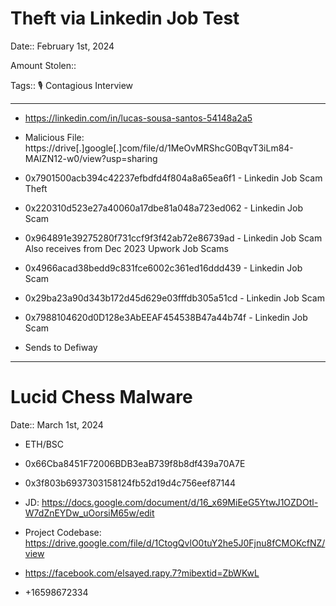 # Theft via Linkedin Job Test

Date:: February 1st, 2024

Amount Stolen:: 

Tags:: 🎙️ Contagious Interview

---

- https://linkedin.com/in/lucas-sousa-santos-54148a2a5

- Malicious File: https://drive[.]google[.]com/file/d/1MeOvMRShcG0BqvT3iLm84-MAIZN12-w0/view?usp=sharing

- 0x7901500acb394c42237efbdfd4f804a8a65ea6f1 - Linkedin Job Scam Theft

- 0x220310d523e27a40060a17dbe81a048a723ed062 - Linkedin Job Scam

- 0x964891e39275280f731ccf9f3f42ab72e86739ad - Linkedin Job Scam Also receives from Dec 2023 Upwork Job Scams

- 0x4966acad38bedd9c831fce6002c361ed16ddd439 - Linkedin Job Scam

- 0x29ba23a90d343b172d45d629e03fffdb305a51cd - Linkedin Job Scam

- 0x7988104620d0D128e3AbEEAF454538B47a44b74f - Linkedin Job Scam

- Sends to Defiway


---

# Lucid Chess Malware

Date:: March 1st, 2024

- ETH/BSC

- 0x66Cba8451F72006BDB3eaB739f8b8df439a70A7E

- 0x3f803b6937303158124fb52d19d4c756eef87144

- JD: https://docs.google.com/document/d/16_x69MiEeG5YtwJ1OZDOtl-W7dZnEYDw_uOorsiM65w/edit

- Project Codebase: https://drive.google.com/file/d/1CtogQvlO0tuY2he5J0Fjnu8fCMOKcfNZ/view

- https://facebook.com/elsayed.rapy.7?mibextid=ZbWKwL

- +16598672334
